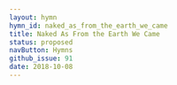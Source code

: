 ```yaml
---
layout: hymn
hymn_id: naked_as_from_the_earth_we_came
title: Naked As From the Earth We Came
status: proposed
navButton: Hymns
github_issue: 91
date: 2018-10-08
---
```


